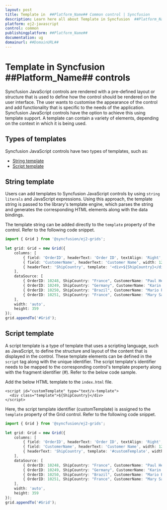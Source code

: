 ```yaml
---
layout: post
title: Template in  ##Platform_Name## Common control | Syncfusion
description: Learn here all about Template in Syncfusion  ##Platform_Name##  Common control of Syncfusion Essential JS 2 and more.
platform: ej2-javascript
control: common
publishingplatform: ##Platform_Name##
documentation: ug
domainurl: ##DomainURL##
---
```


# Template in Syncfusion ##Platform_Name## controls

Syncfusion JavaScript controls are rendered with a pre-defined layout or structure that is used to define how the control should be rendered on the user interface. The user wants to customise the appearance of the control and add functionality that is specific to the needs of the application. Syncfusion JavaScript controls have the option to achieve this using template support. A template can contain a variety of elements, depending on the context in which it is being used.

## Types of templates

Syncfusion JavaScript controls have two types of templates, such as:

* [String template](#String-template)
* [Script template](#Script-template)

## String template

Users can add templates to Syncfusion JavaScript controls by using `string literals` and JavaScript expressions. Using this approach, the template string is passed to the library's template engine, which parses the string and generates the corresponding HTML elements along with the data bindings.

The template string can be added directly to the `template` property of the control. Refer to the following code snippet.

```ts
import { Grid } from '@syncfusion/ej2-grids';
    
let grid: Grid = new Grid({
    columns: [
        { field: 'OrderID', headerText: 'Order ID', textAlign: 'Right', width: 125 },
        { field: 'CustomerName', headerText: 'Customer Name', width: 125 },
        { headerText: 'ShipCountry', template: '<div>${ShipCountry}</div>', width: 125 },
    ],
    dataSource: [
        { OrderID: 10248, ShipCountry: "France", CustomerName: "Paul Henriot" },
        { OrderID: 10249, ShipCountry: "Germany", CustomerName: "Karin Josephs" },
        { OrderID: 10250, ShipCountry: "Brazil", CustomerName: "Mario Pontes" },
        { OrderID: 10251, ShipCountry: "France", CustomerName: "Mary Saveley" }
    ],
    width: 'auto',
    height: 359
});
grid.appendTo('#Grid');
```

## Script template

A script template is a type of template that uses a scripting language, such as JavaScript, to define the structure and layout of the content that is displayed in the control. These template elements can be defined in the `script` tag along with the unique identifier. The script template's identifier needs to be mapped to the corresponding control's template property along with the fragment identifier (#). Refer to the below code sample.

Add the below HTML template to the `index.html` file.

```
<script id="customTemplate" type="text/x-template">
  <div class="template">${ShipCountry}</div>
</script>
```

Here, the script template identifier (customTemplate) is assigned to the `template` property of the Grid control. Refer to the following code snippet.

```ts
import { Grid } from '@syncfusion/ej2-grids';
    
let grid: Grid = new Grid({
    columns: [
        { field: 'OrderID', headerText: 'Order ID', textAlign: 'Right', width: 125 },
        { field: 'CustomerName', headerText: 'Customer Name', width: 125 },
        { headerText: 'ShipCountry', template: '#customTemplate', width: 125 },
    ],
    dataSource: [
        { OrderID: 10248, ShipCountry: "France", CustomerName: "Paul Henriot" },
        { OrderID: 10249, ShipCountry: "Germany", CustomerName: "Karin Josephs" },
        { OrderID: 10250, ShipCountry: "Brazil", CustomerName: "Mario Pontes" },
        { OrderID: 10251, ShipCountry: "France", CustomerName: "Mary Saveley" }
    ],
    width: 'auto',
    height: 359
});
grid.appendTo('#Grid');
```